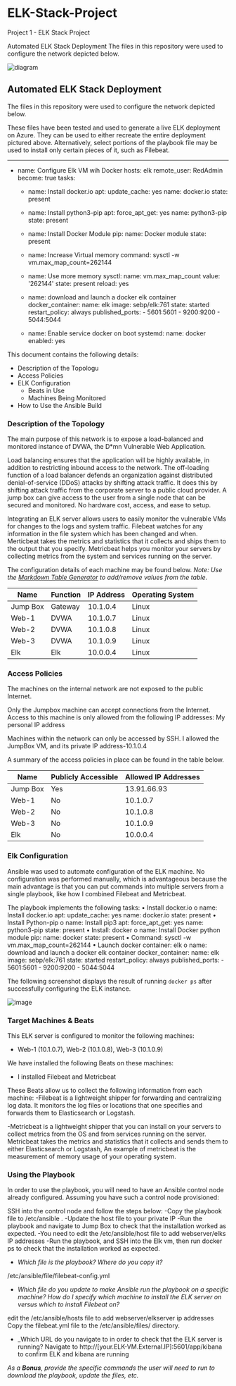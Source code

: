 # ELK-Stack-Project
Project 1 - ELK Stack Project

Automated ELK Stack Deployment
The files in this repository were used to configure the network depicted below.


![diagram](https://user-images.githubusercontent.com/94946212/160294195-78a1256b-5a50-47dd-a66e-def54bc8af4f.png)

## Automated ELK Stack Deployment

The files in this repository were used to configure the network depicted below.



These files have been tested and used to generate a live ELK deployment on Azure. They can be used to either recreate the entire deployment pictured above. Alternatively, select portions of the playbook file may be used to install only certain pieces of it, such as Filebeat.

  ---
  - name: Configure Elk VM wih Docker
    hosts: elk
    remote_user: RedAdmin
    become: true
    tasks:
  
    - name: Install docker.io
      apt:
        update_cache: yes
        name: docker.io
        state: present

    - name: Install python3-pip
      apt:
        force_apt_get: yes
        name: python3-pip
        state: present
   
    - name: Install Docker Module
      pip: 
        name: Docker module
        state: present

    - name: Increase Virtual memory
      command: sysctl -w vm.max_map_count=262144

    - name: Use more memory
      sysctl:
        name: vm.max_map_count
        value: '262144'
        state: present
        reload: yes

    - name: download and launch a docker elk container
      docker_container:
        name: elk
        image: sebp/elk:761
        state: started
        restart_policy: always
        published_ports:
          - 5601:5601
          - 9200:9200
          - 5044:5044

    - name: Enable service docker on boot
      systemd: 
        name: docker
        enabled: yes

This document contains the following details:
- Description of the Topologu
- Access Policies
- ELK Configuration
  - Beats in Use
  - Machines Being Monitored
- How to Use the Ansible Build


### Description of the Topology

The main purpose of this network is to expose a load-balanced and monitored instance of DVWA, the D*mn Vulnerable Web Application.

Load balancing ensures that the application will be highly available, in addition to restricting inbound access to the network.
The off-loading function of a load balancer defends an organization against distributed denial-of-service (DDoS) attacks by shifting attack traffic. It does this by shifting attack traffic from the corporate server to a public cloud provider.
A jump box can give access to the user from a single node that can be secured and monitored. No hardware cost, access, and ease to setup.

Integrating an ELK server allows users to easily monitor the vulnerable VMs for changes to the logs and system traffic.
Filebeat watches for any information in the file system which has been changed and when.
Merticbeat takes the metrics and statistics that it collects and ships them to the output that you specify. Metricbeat helps you monitor your servers by collecting metrics from the system and services running on the server.


The configuration details of each machine may be found below.
_Note: Use the [Markdown Table Generator](http://www.tablesgenerator.com/markdown_tables) to add/remove values from the table_.

| Name     | Function | IP Address | Operating System |
|----------|----------|------------|------------------|
| Jump Box | Gateway  | 10.1.0.4   | Linux            |
| Web-1    | DVWA     | 10.1.0.7   | Linux            |     
| Web-2    | DVWA     | 10.1.0.8   | Linux            |
| Web-3    | DVWA     | 10.1.0.9   | Linux            |
| Elk      | Elk      | 10.0.0.4   | Linux            |

### Access Policies

The machines on the internal network are not exposed to the public Internet. 

Only the Jumpbox machine can accept connections from the Internet. Access to this machine is only allowed from the following IP addresses:
My personal IP address 


Machines within the network can only be accessed by SSH.
I allowed the JumpBox VM, and its private IP address-10.1.0.4

A summary of the access policies in place can be found in the table below.

| Name     | Publicly Accessible | Allowed IP Addresses |
|----------|---------------------|----------------------|
| Jump Box |     Yes             | 13.91.66.93          |
|  Web-1   |     No              | 10.1.0.7             |
|  Web-2   |     No              | 10.1.0.8             |
|  Web-3   |     No              | 10.1.0.9             |
|  Elk     |     No              | 10.0.0.4             |
### Elk Configuration

Ansible was used to automate configuration of the ELK machine. No configuration was performed manually, which is advantageous because the main advantage is that you can put commands into multiple servers from a single playbook, like how I combined Filebeat and Metricbeat.

The playbook implements the following tasks:
•	Install docker.io
o	name: Install docker.io apt: update_cache: yes name: docker.io state: present
•	Install Python-pip
o	name: Install pip3 apt: force_apt_get: yes name: python3-pip state: present
•	Install: docker
o	name: Install Docker python module pip: name: docker state: present
•	Command: sysctl -w vm.max_map_count=262144
•	Launch docker container: elk
o	name: download and launch a docker elk container docker_container: name: elk image: sebp/elk:761 state: started restart_policy: always published_ports: - 5601:5601 - 9200:9200 - 5044:5044


The following screenshot displays the result of running `docker ps` after successfully configuring the ELK instance.

![image](https://user-images.githubusercontent.com/94946212/160295663-7858eaca-9ce6-4bab-8c96-cd1be74fadc9.png)

### Target Machines & Beats
This ELK server is configured to monitor the following machines:
- Web-1 (10.1.0.7), Web-2 (10.1.0.8), Web-3 (10.1.0.9)

We have installed the following Beats on these machines:
-  I installed Filebeat and Metricbeat 

These Beats allow us to collect the following information from each machine:
-Filebeat is a lightweight shipper for forwarding and centralizing log data. It monitors the log files or locations that one specifies and forwards them to Elasticsearch or Logstash. 

-Metricbeat is a lightweight shipper that you can install on your servers to collect metrics from the OS and from services running on the server. Metricbeat takes the metrics and statistics that it collects and sends them to either Elasticsearch or Logstash, An example of metricbeat is the measurement of memory usage of your operating system. 


### Using the Playbook
In order to use the playbook, you will need to have an Ansible control node already configured. Assuming you have such a control node provisioned: 

SSH into the control node and follow the steps below:
-Copy the playbook file to /etc/ansible .
-Update the host file to your private IP
-Run the playbook and navigate to Jump Box to check that the installation worked as expected.
-You need to edit the /etc/ansible/host file to add webserver/elks IP addresses
-Run the playbook, and SSH into the Elk vm, then run docker ps to check that the installation worked as expected. 


- _Which file is the playbook? Where do you copy it?_

/etc/ansible/file/filebeat-config.yml

- _Which file do you update to make Ansible run the playbook on a specific machine? How do I specify which machine to install the ELK server on versus which to install Filebeat on?_

edit the /etc/ansible/hosts file to add webserver/elkserver ip addresses
Copy the filebeat.yml file to the /etc/ansible/files/ directory.

- _Which URL do you navigate to in order to check that the ELK server is running?
Navigate to http://[your.ELK-VM.External.IP]:5601/app/kibana to confirm ELK and kibana are running

_As a **Bonus**, provide the specific commands the user will need to run to download the playbook, update the files, etc._
